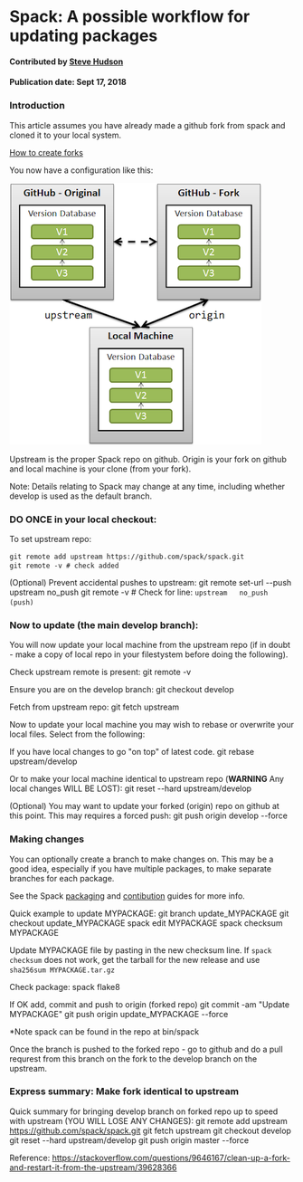 # Spack: A possible workflow for updating packages

#### Contributed by [Steve Hudson](https://github.com/shuds13)

#### Publication date:  Sept 17, 2018

### Introduction

This article assumes you have already made a github fork from spack and cloned it to your local system.

[How to create forks](https://help.github.com/articles/fork-a-repo)

You now have a configuration like this:

![github-fork-diagram.png](github-fork-diagram.png)

Upstream is the proper Spack repo on github. Origin is your fork on github and local machine
is your clone (from your fork).

Note: Details relating to Spack may change at any time, including whether develop is
used as the default branch.


### DO ONCE in your local checkout:

To set upstream repo:

    git remote add upstream https://github.com/spack/spack.git
    git remote -v # check added

(Optional) Prevent accidental pushes to upstream:
    git remote set-url --push upstream no_push
    git remote -v # Check for line: `upstream	no_push (push)`
    

### Now to update (the main develop branch):

You will now update your local machine from the upstream repo (if in doubt - make a copy of local repo
in your filestystem before doing the following).

Check upstream remote is present:
    git remote -v

Ensure you are on the develop branch:
    git checkout develop

Fetch from upstream repo:
    git fetch upstream

Now to update your local machine you may wish to rebase or overwrite your local files.
Select from the following:

If you have local changes to go "on top" of latest code.
    git rebase upstream/develop

Or to make your local machine identical to upstream repo (**WARNING** Any local changes WILL BE LOST):
    git reset --hard upstream/develop

    
(Optional) You may want to update your forked (origin) repo on github at this point.
This may requires a forced push:
    git push origin develop --force
    

### Making changes

You can optionally create a branch to make changes on. This may be a good idea, especially if
you have multiple packages, to make separate branches for each package.

See the Spack [packaging](https://spack.readthedocs.io/en/latest/packaging_guide.html) and
[contibution](https://spack.readthedocs.io/en/latest/contribution_guide.html) guides for more info.


Quick example to update MYPACKAGE:
    git branch update_MYPACKAGE
    git checkout update_MYPACKAGE
    spack edit MYPACKAGE
    spack checksum MYPACKAGE

Update MYPACKAGE file by pasting in the new checksum line.
If `spack checksum` does not work, get the tarball for the new release and use `sha256sum MYPACKAGE.tar.gz`

Check package:
     spack flake8

If OK add, commit and push to origin (forked repo)
     git commit -am "Update MYPACKAGE"
     git push origin update_MYPACKAGE --force
     
*Note spack can be found in the repo at bin/spack

Once the branch is pushed to the forked repo - go to github and do a pull requrest from this
branch on the fork to the develop branch on the upstream.

    
### Express summary: Make fork identical to upstream

Quick summary for bringing develop branch on forked repo up to speed with upstream
(YOU WILL LOSE ANY CHANGES):
    git remote add upstream https://github.com/spack/spack.git
    git fetch upstream
    git checkout develop
    git reset --hard upstream/develop
    git push origin master --force


Reference: <https://stackoverflow.com/questions/9646167/clean-up-a-fork-and-restart-it-from-the-upstream/39628366>

<!---
Publish: Yes
Categories: development
Topics: configuration and builds, deployment
Tags: 
Level: 2
Prerequisites: default
Aggregate: stand-alone and subresource
--->
